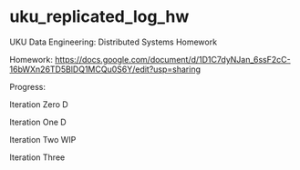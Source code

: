 # uku_replicated_log_hw
UKU Data Engineering: Distributed Systems Homework

Homework: https://docs.google.com/document/d/1D1C7dyNJan_6ssF2cC-16bWXn26TD5BlDQ1MCQu0S6Y/edit?usp=sharing 

Progress: 

Iteration Zero D

Iteration One D

Iteration Two WIP

Iteration Three

